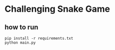 # Challenging Snake Game

## how to run
```angular2html
pip install -r requirements.txt
python main.py
```